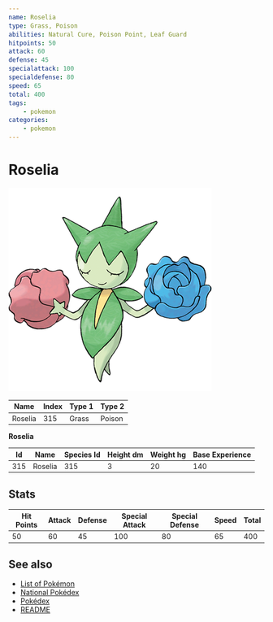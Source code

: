 ```yaml
---
name: Roselia
type: Grass, Poison
abilities: Natural Cure, Poison Point, Leaf Guard
hitpoints: 50
attack: 60
defense: 45
specialattack: 100
specialdefense: 80
speed: 65
total: 400
tags:
    - pokemon
categories:
    - pokemon
---
```


# Roselia


![Roselia](images/315.png)

| **Name** | **Index** | **Type 1** | **Type 2** |
|----|----|----|----|
| Roselia | 315 | Grass | Poison  |

**Roselia** 




| **Id** | **Name** | **Species Id** | **Height dm** | **Weight hg** | **Base Experience** |
|--------|----------|----------------|------------|------------|---------------------|
| 315 | Roselia | 315 | 3 | 20 | 140 |



## Stats

| **Hit Points** | **Attack** | **Defense** | **Special Attack** | **Special Defense** | **Speed** | **Total** |
|----------------|------------|-------------|--------------------|---------------------|-----------|-----------|
| 50 | 60 | 45 | 100 | 80 | 65 | 400 |

## See also

- [List of Pokémon](../pokemon.md)
- [National Pokédex](../national_pokedex.md)
- [Pokédex](../pokedex.md)
- [README](../README.md)
